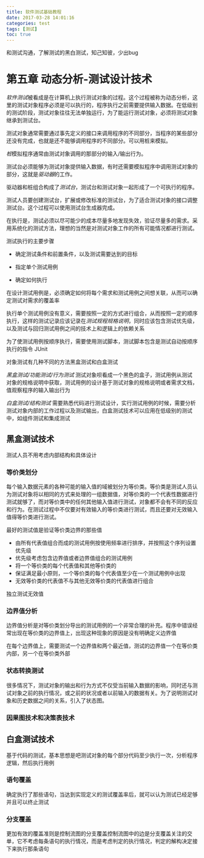 ```yaml
---
title: 软件测试基础教程
date: 2017-03-28 14:01:16
categories: test
tags: [测试]
toc: true
---
```


和测试沟通，了解测试的黑白测试，知己知彼，少出bug

<!-- more -->

# 第五章 动态分析-测试设计技术

*软件测试*被看成是在计算机上执行测试对象的过程。这个过程被称为动态分析，这里的测试对象程序必须是可以执行的，程序执行之前需要提供输入数据。在低级别的测试阶段，测试对象往往无法单独运行，为了能运行测试对象，必须将测试对象继承到测试台。

测试对象通常需要通过事先定义的接口来调用程序的不同部分，当程序的某些部分还没有完成，也就是还不能够调用程序的不同部分。可以用桩来模拟。

*桩*模拟程序通常由测试对象调用的那部分的输入/输出行为。

测试台必须能够为测试对象提供输入数据，有时还需要模拟程序中调用测试对象的部分，这就是*驱动器*的工作。

驱动器和桩组合构成了*测试台*，测试台和测试对象一起形成了一个可执行的程序。

测试人员要创建测试台，扩展或修改标准的测试台，为了适合测试对象的接口调整测试台。这个过程可以使用测试台生成器完成。

在执行是，测试必须以尽可能少的成本尽量多地发现失效，验证尽量多的需求。采用系统化的测试方法，理想的当然是对测试对象工作的所有可能情况都进行测试。

测试执行的主要步骤

- 确定测试条件和前置条件，以及测试需要达到的目标

- 指定单个测试用例

- 确定如何执行


在设计测试用例是，必须确定如何将每个需求和测试用例之间想关联，从而可以确定测试对需求的覆盖率

执行单个测试用例没有意义，需要按照一定的方式进行组合，从而按照一定的顺序执行，这样的测试记录应该记录在*测试规程规格说明*，同时应该包含测试优先级，以及测试与回归测试用例之间的技术上和逻辑上的依赖关系

为了使测试用例按顺序执行，需要使用测试脚本，测试脚本包含是测试自动按顺序执行的指令 JUnit

对象测试有几种不同的方法黑盒测试和白盒测试

*黑盒测试/功能测试/行为测试* 测试对象呗看成一个黑色的盒子，测试用例从测试对象的规格说明中获取，测试用例的设计基于测试对象的规格说明或者需求文档，值观察程序的输入输出行为

*白盒测试/结构测试* 需要熟悉代码进行测试设计，实行测试用例的时候，需要分析测试对象内部的工作过程以及测试输出，白盒测试技术可以应用在低级别的测试中，如组件测试和集成测试

## 黑盒测试技术

测试人员不用考虑内部结构和具体设计

### 等价类划分

每个输入数据元素的各种可能的输入值的域被划分为等价类。等价类是测试人员认为测试对象将以相同的方式来处理的一组数据值，对等价类的一个代表性数据进行测试就够了，而对等价类中的任何其他输入值进行测试，对象都不会有不同的反应和行为。在测试过程中不仅要对有效输入的等价类进行测试，而且还要对无效输入值得等价类进行测试。

最好的测试值是验证等价类边界的那些值

- 由所有代表值组合而成的测试用例按使用频率进行排序，并按照这个序列设置优先级
- 优先级考虑包含边界值或者边界值组合的测试用例
- 将一个等价类的每个代表值和其他等价类的
- 保证满足最小原则，一个等价类的每个代表值至少在一个测试用例中出现
- 无效等价类的代表值不与其他无效等价类的代表值进行组合

独立测试无效值


### 边界值分析

边界值分析是对等价类划分导出的测试用例的一个非常合理的补充。程序中错误经常出现在等价类的边界值上，出现这种现象的原因是没有明确定义边界值

在每个边界值上，需要测试一个边界值和两个最近值，测试的边界值一个在等价类内部，另一个在等价类外部

### 状态转换测试

很多情况下，测试对象的输出和行为方式不仅受当前输入数据的影响，同时还与测试对象之前的执行情况，或之前的状况或者以前输入的数据有关。为了说明测试对象和历史数据之间的关系，引入了状态图。



### 因果图技术和决策表技术

## 白盒测试技术

基于代码的测试，基本思想是吧测试对象的每个部分代码至少执行一次，分析程序逻辑，然后执行用例

### 语句覆盖

确定执行了那些语句，当达到实现定义的测试覆盖率后，就可以认为测试已经足够并且可以终止测试

### 分支覆盖

更加有效的覆盖准则是控制流图的分支覆盖控制流图中的边是分支覆盖关注的交单，它不考虑每条语句的执行情况，而是考虑判定的执行情况，判定的解构决定接下来执行那条语句

 

